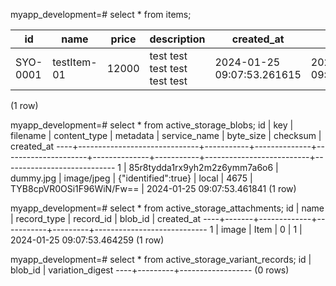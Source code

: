 myapp_development=# select * from items;

|    id    |    name     | price |          description          |         created_at         |         updated_at|
|---|---|---|---|---|---|
 |SYO-0001 | testItem-01 | 12000 | test test test test test test | 2024-01-25 09:07:53.261615 |2024-01-25 09:07:53.514599|
(1 row)

myapp_development=# select * from active_storage_blobs;
 id |             key              | filename  | content_type |      metadata       | service_name | byte_size |         checksum         |         created_at
----+------------------------------+-----------+--------------+---------------------+--------------+-----------+--------------------------+----------------------------
  1 | 85r8tydda1rx9yh2m2z6ymm7a6o6 | dummy.jpg | image/jpeg   | {"identified":true} | local
     |      4675 | TYB8cpVR0OSi1F96WiN/Fw== | 2024-01-25 09:07:53.461841
(1 row)

myapp_development=# select * from active_storage_attachments;
 id | name  | record_type | record_id | blob_id |         created_at
----+-------+-------------+-----------+---------+----------------------------
  1 | image | Item        |         0 |       1 | 2024-01-25 09:07:53.464259
(1 row)

myapp_development=# select * from active_storage_variant_records;
 id | blob_id | variation_digest
----+---------+------------------
(0 rows)